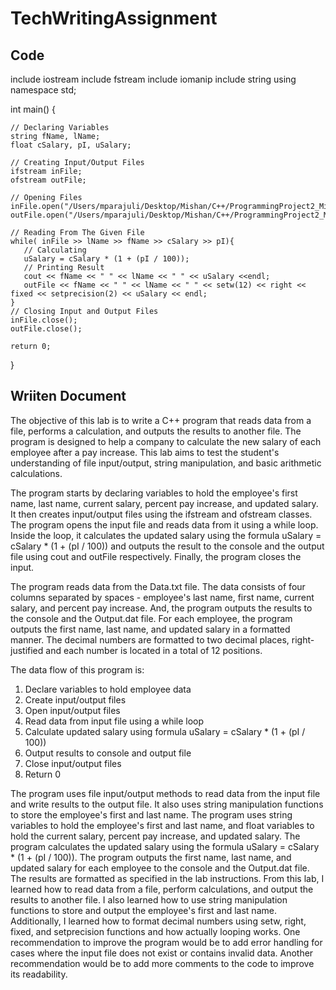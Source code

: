 # TechWritingAssignment
## Code

include iostream
include fstream
include iomanip
include string
using namespace std;
    
    
int main()
{
    
    // Declaring Variables
    string fName, lName;
    float cSalary, pI, uSalary;

    // Creating Input/Output Files
    ifstream inFile;
    ofstream outFile;

    // Opening Files
    inFile.open("/Users/mparajuli/Desktop/Mishan/C++/ProgrammingProject2_Mishan/ProgrammingProject2_Mishan/Data.txt");
    outFile.open("/Users/mparajuli/Desktop/Mishan/C++/ProgrammingProject2_Mishan/ProgrammingProject2_Mishan/Output.dat");

    // Reading From The Given File
    while( inFile >> lName >> fName >> cSalary >> pI){
       // Calculating
       uSalary = cSalary * (1 + (pI / 100));
       // Printing Result
       cout << fName << " " << lName << " " << uSalary <<endl;
       outFile << fName << " " << lName << " " << setw(12) << right << fixed << setprecision(2) << uSalary << endl;
    }
    // Closing Input and Output Files
    inFile.close();
    outFile.close();

    return 0;
   }

  ## Wriiten Document
The objective of this lab is to write a C++ program that reads data from a file, performs a calculation, and outputs the results to another file. The program is designed to help a company to calculate the new salary of each employee after a pay increase. This lab aims to test the student's understanding of file input/output, string manipulation, and basic arithmetic calculations.


The program starts by declaring variables to hold the employee's first name, last name, current salary, percent pay increase, and updated salary. It then creates input/output files using the ifstream and ofstream classes. The program opens the input file and reads data from it using a while loop. Inside the loop, it calculates the updated salary using the formula uSalary = cSalary * (1 + (pI / 100)) and outputs the result to the console and the output file using cout and outFile respectively. Finally, the program closes the input.


 The program reads data from the Data.txt file. The data consists of four columns separated by spaces - employee's last name, first name, current salary, and percent pay increase. And, the program outputs the results to the console and the Output.dat file. For each employee, the program outputs the first name, last name, and updated salary in a formatted manner. The decimal numbers are formatted to two decimal places, right-justified and each number is located in a total of 12 positions.
 
 
The data flow of this program is:
1.	Declare variables to hold employee data
2.	Create input/output files
3.	Open input/output files
4.	Read data from input file using a while loop
5.	Calculate updated salary using formula uSalary = cSalary * (1 + (pI / 100))
6.	Output results to console and output file
7.	Close input/output files
8.	Return 0


 The program uses file input/output methods to read data from the input file and write results to the output file. It also uses string manipulation functions to store the employee's first and last name. The program uses string variables to hold the employee's first and last name, and float variables to hold the current salary, percent pay increase, and updated salary. The program calculates the updated salary using the formula uSalary = cSalary * (1 + (pI / 100)). The program outputs the first name, last name, and updated salary for each employee to the console and the Output.dat file. The results are formatted as specified in the lab instructions.
From this lab, I learned how to read data from a file, perform calculations, and output the results to another file. I also learned how to use string manipulation functions to store and output the employee's first and last name. Additionally, I learned how to format decimal numbers using setw, right, fixed, and setprecision functions and how actually looping works. One recommendation to improve the program would be to add error handling for cases where the input file does not exist or contains invalid data. Another recommendation would be to add more comments to the code to improve its readability.


